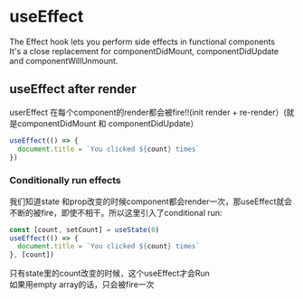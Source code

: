 # useEffect 
The Effect hook lets you perform side effects in functional components   
It's a close replacement for componentDidMount, componentDidUpdate and componentWillUnmount.   
## useEffect after render
userEffect 在每个component的render都会被fire!!(init render + re-render）(就是componentDidMount 和 componentDidUpdate）    
```javascript
useEffect(() => {
  document.title = `You clicked ${count} times`
})
```
### Conditionally run effects   
我们知道state 和prop改变的时候component都会render一次，那useEffect就会不断的被fire，即使不相干。所以这里引入了conditional run:    
```javascript
const [count, setCount] = useState(0)
useEffect(() => {
  document.title = `You clicked ${count} times`
}, [count])
```   
只有state里的count改变的时候，这个useEffect才会Run    
如果用empty array的话，只会被fire一次    
